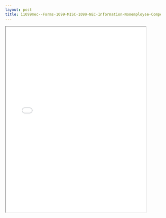 ```yaml
---
layout: post
title: i1099mec--Forms-1099-MISC-1099-NEC-Information-Nonemployee-Compensation
---
```


<div class="pdf-container">
<iframe src="/ea/assets/pdfs/i1099mec--Forms-1099-MISC-1099-NEC-Information-Nonemployee-Compensation.pdf" height="600" width="90%" allowFullScreen="true"></iframe>
</div>

